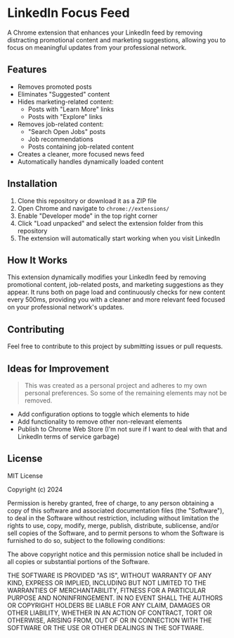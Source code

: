 # LinkedIn Focus Feed

A Chrome extension that enhances your LinkedIn feed by removing distracting promotional content and marketing suggestions, allowing you to focus on meaningful updates from your professional network.

## Features

- Removes promoted posts
- Eliminates "Suggested" content
- Hides marketing-related content:
  - Posts with "Learn More" links
  - Posts with "Explore" links
- Removes job-related content:
  - "Search Open Jobs" posts
  - Job recommendations
  - Posts containing job-related content
- Creates a cleaner, more focused news feed
- Automatically handles dynamically loaded content

## Installation

1. Clone this repository or download it as a ZIP file
2. Open Chrome and navigate to `chrome://extensions/`
3. Enable "Developer mode" in the top right corner
4. Click "Load unpacked" and select the extension folder from this repository
5. The extension will automatically start working when you visit LinkedIn

## How It Works

This extension dynamically modifies your LinkedIn feed by removing promotional content, job-related posts, and marketing suggestions as they appear. It runs both on page load and continuously checks for new content every 500ms, providing you with a cleaner and more relevant feed focused on your professional network's updates.

## Contributing

Feel free to contribute to this project by submitting issues or pull requests.

## Ideas for Improvement

> This was created as a personal project and adheres to my own personal preferences. So some of the remaining elements may not be removed.

- Add configuration options to toggle which elements to hide
- Add functionality to remove other non-relevant elements
- Publish to Chrome Web Store (I'm not sure if I want to deal with that and LinkedIn terms of service garbage)

## License

MIT License

Copyright (c) 2024

Permission is hereby granted, free of charge, to any person obtaining a copy
of this software and associated documentation files (the "Software"), to deal
in the Software without restriction, including without limitation the rights
to use, copy, modify, merge, publish, distribute, sublicense, and/or sell
copies of the Software, and to permit persons to whom the Software is
furnished to do so, subject to the following conditions:

The above copyright notice and this permission notice shall be included in all
copies or substantial portions of the Software.

THE SOFTWARE IS PROVIDED "AS IS", WITHOUT WARRANTY OF ANY KIND, EXPRESS OR
IMPLIED, INCLUDING BUT NOT LIMITED TO THE WARRANTIES OF MERCHANTABILITY,
FITNESS FOR A PARTICULAR PURPOSE AND NONINFRINGEMENT. IN NO EVENT SHALL THE
AUTHORS OR COPYRIGHT HOLDERS BE LIABLE FOR ANY CLAIM, DAMAGES OR OTHER
LIABILITY, WHETHER IN AN ACTION OF CONTRACT, TORT OR OTHERWISE, ARISING FROM,
OUT OF OR IN CONNECTION WITH THE SOFTWARE OR THE USE OR OTHER DEALINGS IN THE
SOFTWARE.
